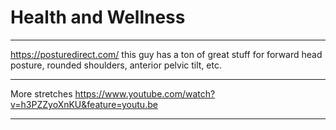 # Health and Wellness
**************************
https://posturedirect.com/ this guy has a ton of great stuff for forward head posture,  rounded shoulders, anterior pelvic tilt, etc.
**************************
More stretches https://www.youtube.com/watch?v=h3PZZyoXnKU&feature=youtu.be
**************************
